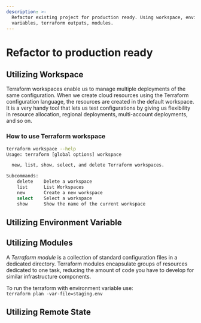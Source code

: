 ```yaml
---
description: >-
  Refactor existing project for production ready. Using workspace, environment
  variables, terraform outputs, modules.
---
```


# Refactor to production ready

## Utilizing Workspace

Terraform workspaces enable us to manage multiple deployments of the same configuration. When we create cloud resources using the Terraform configuration language, the resources are created in the default workspace. It is a very handy tool that lets us test configurations by giving us flexibility in resource allocation, regional deployments, multi-account deployments, and so on.

### How to use Terraform workspace

```bash
terraform workspace --help
Usage: terraform [global options] workspace

  new, list, show, select, and delete Terraform workspaces.

Subcommands:
    delete    Delete a workspace
    list      List Workspaces
    new       Create a new workspace
    select    Select a workspace
    show      Show the name of the current workspace
```

## Utilizing Environment Variable

## Utilizing Modules

A _Terraform module_ is a collection of standard configuration files in a dedicated directory. Terraform modules encapsulate groups of resources dedicated to one task, reducing the amount of code you have to develop for similar infrastructure components.

To run the terraform with environment variable use:\
`terraform plan -var-file=staging.env`

## Utilizing Remote State
